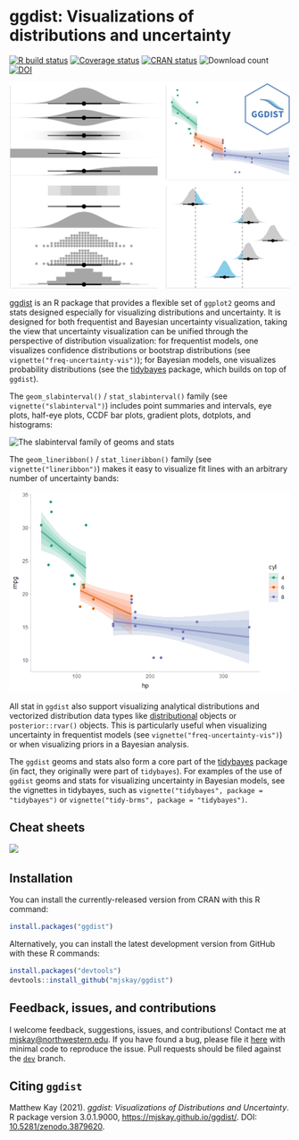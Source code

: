 
# ggdist: Visualizations of distributions and uncertainty

[![R build
status](https://github.com/mjskay/ggdist/workflows/R-CMD-check/badge.svg)](https://github.com/mjskay/ggdist/actions)
[![Coverage
status](https://codecov.io/gh/mjskay/ggdist/branch/master/graph/badge.svg)](https://codecov.io/github/mjskay/ggdist?branch=master)
[![CRAN
status](https://www.r-pkg.org/badges/version/ggdist)](https://cran.r-project.org/package=ggdist)
![Download count](https://cranlogs.r-pkg.org/badges/last-month/ggdist)
[![DOI](https://zenodo.org/badge/DOI/10.5281/zenodo.3879620.svg)](https://doi.org/10.5281/zenodo.3879620)

![Preview of ggdist plots](man/figures/preview.png)

[ggdist](https://mjskay.github.io/ggdist/) is an R package that provides
a flexible set of `ggplot2` geoms and stats designed especially for
visualizing distributions and uncertainty. It is designed for both
frequentist and Bayesian uncertainty visualization, taking the view that
uncertainty visualization can be unified through the perspective of
distribution visualization: for frequentist models, one visualizes
confidence distributions or bootstrap distributions (see
`vignette("freq-uncertainty-vis")`); for Bayesian models, one visualizes
probability distributions (see the
[tidybayes](https://mjskay.github.io/tidybayes/) package, which builds
on top of `ggdist`).

The `geom_slabinterval()` / `stat_slabinterval()` family (see
`vignette("slabinterval")`) includes point summaries and intervals, eye
plots, half-eye plots, CCDF bar plots, gradient plots, dotplots, and
histograms:

![The slabinterval family of geoms and
stats](man/figures/slabinterval_family.png)

The `geom_lineribbon()` / `stat_lineribbon()` family (see
`vignette("lineribbon")`) makes it easy to visualize fit lines with an
arbitrary number of uncertainty bands:

![](man/figures/README/lineribbon-1.png)<!-- -->

All stat in `ggdist` also support visualizing analytical distributions
and vectorized distribution data types like
[distributional](https://pkg.mitchelloharawild.com/distributional/)
objects or `posterior::rvar()` objects. This is particularly useful when
visualizing uncertainty in frequentist models (see
`vignette("freq-uncertainty-vis")`) or when visualizing priors in a
Bayesian analysis.

The `ggdist` geoms and stats also form a core part of the
[tidybayes](https://mjskay.github.io/tidybayes/) package (in fact, they
originally were part of `tidybayes`). For examples of the use of
`ggdist` geoms and stats for visualizing uncertainty in Bayesian models,
see the vignettes in tidybayes, such as
`vignette("tidybayes", package = "tidybayes")` or
`vignette("tidy-brms", package = "tidybayes")`.

## Cheat sheets

<a href="https://github.com/mjskay/ggdist/blob/master/figures-source/cheat_sheet-slabinterval.pdf"><img src="https://raw.githubusercontent.com/mjskay/ggdist/master/figures-source/cheat_sheet-slabinterval.png" width="630" /></a>

## Installation

You can install the currently-released version from CRAN with this R
command:

``` r
install.packages("ggdist")
```

Alternatively, you can install the latest development version from
GitHub with these R commands:

``` r
install.packages("devtools")
devtools::install_github("mjskay/ggdist")
```

## Feedback, issues, and contributions

I welcome feedback, suggestions, issues, and contributions! Contact me
at <mjskay@northwestern.edu>. If you have found a bug, please file it
[here](https://github.com/mjskay/ggdist/issues/new) with minimal code to
reproduce the issue. Pull requests should be filed against the
[`dev`](https://github.com/mjskay/ggdist/tree/dev) branch.

## Citing `ggdist`

Matthew Kay (2021). *ggdist: Visualizations of Distributions and
Uncertainty*. R package version 3.0.1.9000,
<https://mjskay.github.io/ggdist/>. DOI:
[10.5281/zenodo.3879620](https://doi.org/10.5281/zenodo.3879620).
